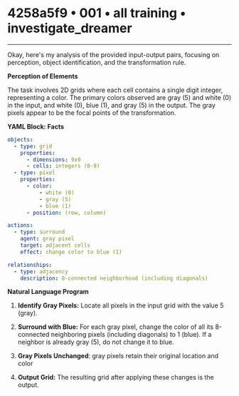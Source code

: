 # 4258a5f9 • 001 • all training • investigate_dreamer

---
Okay, here's my analysis of the provided input-output pairs, focusing on perception, object identification, and the transformation rule.

**Perception of Elements**

The task involves 2D grids where each cell contains a single digit integer, representing a color. The primary colors observed are gray (5) and white (0) in the input, and white (0), blue (1), and gray (5) in the output. The gray pixels appear to be the focal points of the transformation.

**YAML Block: Facts**



```yaml
objects:
  - type: grid
    properties:
      - dimensions: 9x9
      - cells: integers (0-9)
  - type: pixel
    properties:
      - color:
          - white (0)
          - gray (5)
          - blue (1)
      - position: (row, column)

actions:
  - type: surround
    agent: gray pixel
    target: adjacent cells
    effect: change color to blue (1)

relationships:
  - type: adjacency
    description: 8-connected neighborhood (including diagonals)
```



**Natural Language Program**

1.  **Identify Gray Pixels:** Locate all pixels in the input grid with the value 5 (gray).

2.  **Surround with Blue:** For each gray pixel, change the color of all its 8-connected neighboring pixels (including diagonals) to 1 (blue). If a neighbor is already gray (5), do not change it to blue.

3. **Gray Pixels Unchanged**: gray pixels retain their original location and color

4.  **Output Grid:** The resulting grid after applying these changes is the output.

